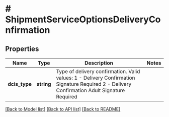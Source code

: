 # # ShipmentServiceOptionsDeliveryConfirmation

## Properties

Name | Type | Description | Notes
------------ | ------------- | ------------- | -------------
**dcis_type** | **string** | Type of delivery confirmation.  Valid values: 1 - Delivery Confirmation Signature Required 2 - Delivery Confirmation Adult Signature Required |

[[Back to Model list]](../../README.md#models) [[Back to API list]](../../README.md#endpoints) [[Back to README]](../../README.md)
